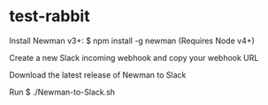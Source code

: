 # test-rabbit

Install Newman v3+: $ npm install -g newman (Requires Node v4+)

Create a new Slack incoming webhook and copy your webhook URL

Download the latest release of Newman to Slack

Run $ ./Newman-to-Slack.sh

